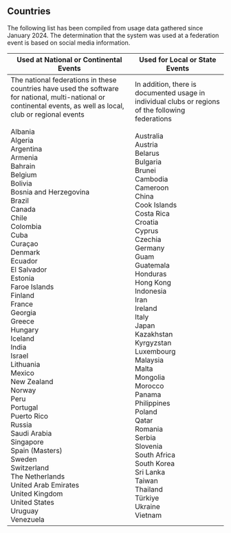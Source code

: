 ## Countries

The following list has been compiled from usage data gathered since January 2024.  The determination that the system was used at a federation event is based on social media information.

| Used at National or Continental Events                       | Used for Local or State Events                               |
| ------------------------------------------------------------ | ------------------------------------------------------------ |
| The national federations in these countries have used the software for national, multi-national or continental events, as well as local, club or regional events<br /><br />Albania<br />Algeria<br/>Argentina<br/>Armenia<br/>Bahrain<br/>Belgium<br/>Bolivia<br/>Bosnia and Herzegovina<br />Brazil<br/>Canada<br/>Chile<br />Colombia<br/>Cuba<br />Curaçao<br />Denmark<br/>Ecuador<br/>El Salvador<br/>Estonia<br/>Faroe Islands<br/>Finland<br/>France<br/>Georgia<br />Greece<br/>Hungary<br/>Iceland<br/>India<br/>Israel<br/>Lithuania<br/>Mexico<br/>New Zealand<br/>Norway<br/>Peru<br/>Portugal<br/>Puerto Rico<br/>Russia<br/>Saudi Arabia<br/>Singapore<br/>Spain (Masters)<br/>Sweden<br/>Switzerland<br/>The Netherlands<br/>United Arab Emirates<br/>United Kingdom<br/>United States<br/>Uruguay<br/>Venezuela | In addition, there is documented usage in individual clubs or regions of the following federations<br /><br />Australia<br/>Austria<br/>Belarus<br/>Bulgaria<br/>Brunei<br />Cambodia<br/>Cameroon<br />China<br />Cook Islands<br />Costa Rica<br/>Croatia<br/>Cyprus<br/>Czechia<br />Germany<br/>Guam<br />Guatemala<br/>Honduras<br/>Hong Kong<br/>Indonesia<br/>Iran<br />Ireland<br/>Italy<br />Japan<br/>Kazakhstan<br />Kyrgyzstan<br />Luxembourg<br/>Malaysia<br/>Malta<br />Mongolia<br />Morocco<br/>Panama<br/>Philippines<br/>Poland<br/>Qatar<br/>Romania<br />Serbia<br />Slovenia<br/>South Africa<br/>South Korea<br/>Sri Lanka<br/>Taiwan<br />Thailand<br />Türkiye<br/>Ukraine<br/>Vietnam<br /> |
